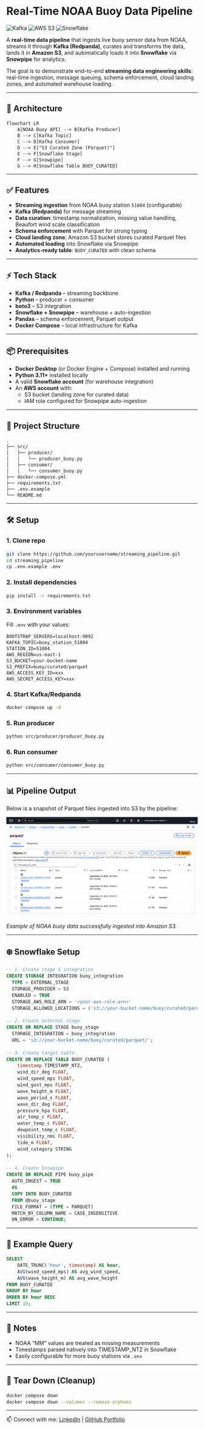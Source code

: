 # Real-Time NOAA Buoy Data Pipeline

![Kafka](https://img.shields.io/badge/Kafka-Streaming-black)
![AWS S3](https://img.shields.io/badge/AWS-S3-green)
![Snowflake](https://img.shields.io/badge/Snowflake-Cloud-lightblue)

A **real-time data pipeline** that ingests live buoy sensor data from NOAA, streams it through **Kafka (Redpanda)**, curates and transforms the data, lands it in **Amazon S3**, and automatically loads it into **Snowflake** via **Snowpipe** for analytics.  

The goal is to demonstrate end-to-end **streaming data engineering skills**: real-time ingestion, message queuing, schema enforcement, cloud landing zones, and automated warehouse loading.

---

## 📐 Architecture
```mermaid
flowchart LR
    A[NOAA Buoy API] --> B[Kafka Producer]
    B --> C[Kafka Topic]
    C --> D[Kafka Consumer]
    D --> E["S3 Curated Zone (Parquet)"]
    E --> F[Snowflake Stage]
    F --> G[Snowpipe]
    G --> H[Snowflake Table BUOY_CURATED]
```

---

## ✅ Features

- **Streaming ingestion** from NOAA buoy station `51004` (configurable)
- **Kafka (Redpanda)** for message streaming
- **Data curation**: timestamp normalization, missing value handling, Beaufort wind scale classification
- **Schema enforcement** with Parquet for strong typing
- **Cloud landing zone**: Amazon S3 bucket stores curated Parquet files
- **Automated loading** into Snowflake via Snowpipe
- **Analytics-ready table**: `BUOY_CURATED` with clean schema

---

## ⚡ Tech Stack
- **Kafka / Redpanda** – streaming backbone  
- **Python** – producer + consumer  
- **boto3** – S3 integration  
- **Snowflake + Snowpipe** – warehouse + auto-ingestion  
- **Pandas** – schema enforcement, Parquet output  
- **Docker Compose** – local infrastructure for Kafka  

---

## 📦 Prerequisites

- **Docker Desktop** (or Docker Engine + Compose) installed and running  
- **Python 3.11+** installed locally  
- A valid **Snowflake account** (for warehouse integration)  
- An **AWS account** with:
  - S3 bucket (landing zone for curated data)  
  - IAM role configured for Snowpipe auto-ingestion 

---

## 📂 Project Structure
```
.
├── src/
│   ├── producer/
│   │   └── producer_buoy.py
│   ├── consumer/
│   │   └── consumer_buoy.py
├── docker-compose.yml
├── requirements.txt
├── .env.example
└── README.md
```

---

## 🛠 Setup

### 1. Clone repo
```bash
git clone https://github.com/yourusername/streaming_pipeline.git
cd streaming_pipeline
cp .env.example .env
```

### 2. Install dependencies
```bash
pip install -r requirements.txt
```

### 3. Environment variables
Fill `.env` with your values:
```
BOOTSTRAP_SERVERS=localhost:9092
KAFKA_TOPIC=buoy_station_51004
STATION_ID=51004
AWS_REGION=us-east-1
S3_BUCKET=your-bucket-name
S3_PREFIX=buoy/curated/parquet
AWS_ACCESS_KEY_ID=xxx
AWS_SECRET_ACCESS_KEY=xxx
```

### 4. Start Kafka/Redpanda
```bash
docker compose up -d
```

### 5. Run producer
```bash
python src/producer/producer_buoy.py
```

### 6. Run consumer
```bash
python src/consumer/consumer_buoy.py
```

---

## 📊 Pipeline Output

Below is a snapshot of Parquet files ingested into S3 by the pipeline:  

![S3 Inflow](./assets/s3_inflow.png)

*Example of NOAA buoy data successfully ingested into Amazon S3.*  


---

## ❄️ Snowflake Setup

```sql
-- 1. Create stage & integration
CREATE STORAGE INTEGRATION buoy_integration
  TYPE = EXTERNAL_STAGE
  STORAGE_PROVIDER = S3
  ENABLED = TRUE
  STORAGE_AWS_ROLE_ARN = '<your-aws-role-arn>'
  STORAGE_ALLOWED_LOCATIONS = ('s3://your-bucket-name/buoy/curated/parquet/');

-- 2. Create external stage
CREATE OR REPLACE STAGE buoy_stage
  STORAGE_INTEGRATION = buoy_integration
  URL = 's3://your-bucket-name/buoy/curated/parquet/';

-- 3. Create target table
CREATE OR REPLACE TABLE BUOY_CURATED (
    timestamp TIMESTAMP_NTZ,
    wind_dir_deg FLOAT,
    wind_speed_mps FLOAT,
    wind_gust_mps FLOAT,
    wave_height_m FLOAT,
    wave_period_s FLOAT,
    wave_dir_deg FLOAT,
    pressure_hpa FLOAT,
    air_temp_c FLOAT,
    water_temp_c FLOAT,
    dewpoint_temp_c FLOAT,
    visibility_nmi FLOAT,
    tide_m FLOAT,
    wind_category STRING
);

-- 4. Create Snowpipe
CREATE OR REPLACE PIPE buoy_pipe
  AUTO_INGEST = TRUE
  AS
  COPY INTO BUOY_CURATED
  FROM @buoy_stage
  FILE_FORMAT = (TYPE = PARQUET)
  MATCH_BY_COLUMN_NAME = CASE_INSENSITIVE
  ON_ERROR = CONTINUE;
```

---

## 🔎 Example Query

```sql
SELECT 
    DATE_TRUNC('hour', timestamp) AS hour,
    AVG(wind_speed_mps) AS avg_wind_speed,
    AVG(wave_height_m) AS avg_wave_height
FROM BUOY_CURATED
GROUP BY hour
ORDER BY hour DESC
LIMIT 10;
```

---

## 📌 Notes
- NOAA “MM” values are treated as missing measurements
- Timestamps parsed natively into TIMESTAMP_NTZ in Snowflake  
- Easily configurable for more buoy stations via `.env`  

---

## 🧹 Tear Down (Cleanup)
```bash
docker compose down	
docker compose down --volumes --remove-orphans
```

---

📫 Connect with me: [LinkedIn](https://www.linkedin.com/in/wes-martin/) | [GitHub Portfolio](https://github.com/WesJM/WesJM)
